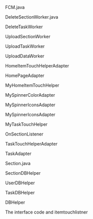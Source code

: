 

FCM.java

DeleteSectionWorker.java

DeleteTaskWorker

UploadSectionWorker

UploadTaskWorker

UploadDataWorker

HomeItemTouchHelperAdapter

HomePageAdapter

MyHomeItemTouchHelper

MySpinnerColorAdapter

MySpinnerIconsAdapter

MySpinnerIconsAdapter

MyTaskTouchHelper

OnSectionListener

TaskTouchHelperAdapter

TaskAdapter

Section.java

SectionDBHelper

UserDBHelper

TaskDBHelper

DBHelper





The interface code and itemtouchlistner 